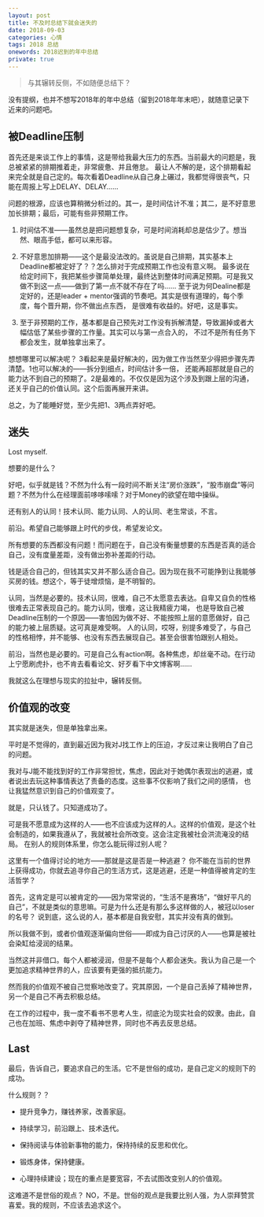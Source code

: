 ```yaml
---
layout: post
title: 不及时总结下就会迷失的
date: 2018-09-03
categories: 心情 
tags: 2018 总结
onewords: 2018迟到的年中总结
private: true
---
```

> 与其辗转反侧，不如随便总结下？

没有提纲，也并不想写2018年的年中总结（留到2018年年末吧），就随意记录下近来的问题吧。

## 被Deadline压制

首先还是来谈工作上的事情，这是带给我最大压力的东西。当前最大的问题是，我总被紧紧的排期推着走，非常疲惫、并且倦怠。
最让人不解的是，这个排期看起来完全就是自己定的。每次看着Deadline从自己身上碾过，我都觉得很丧气，只能在周报上写上DELAY、DELAY……

问题的根源，应该也算稍微分析过的。其一，是时间估计不准；其二，是不好意思加长排期；最后，可能有些非预期工作。

1. 时间估不准——虽然总是把问题想复杂，可是时间消耗却总是估少了。想当然、眼高手低，都可以来形容。

2. 不好意思加排期——这个是最没法改的。虽说是自己排期，其实基本上Deadline都被定好了？？怎么排对于完成预期工作也没有意义啊。
最多说在给定时间下，我把某些步骤简单处理，最终达到整体时间满足预期。可是我又做不到这一点——做到了第一点不就不存在了吗……
至于说为何Dealine都是定好的，还是leader + mentor强调的节奏吧。其实是很有道理的，每个季度，每个晋升期，你不做出点东西，
是很难有收益的。好吧，这是事实。

3. 至于非预期的工作，基本都是自己预先对工作没有拆解清楚，导致漏掉或者大幅估低了某些步骤的工作量。其实可以与第一点合入的，
不过不是所有任务下都会发生，就单独拿出来了。

想想哪里可以解决呢？ 3看起来是最好解决的，因为做工作当然至少得把步骤先弄清楚。1也可以解决的——拆分到细点，时间估计多一倍，
还能再超那就是自己的能力达不到自己的预期了。2是最难的。不仅仅是因为这个涉及到跟上层的沟通，还关乎自己的价值认同。这个后面再展开来讲。

总之，为了能睡好觉，至少先把1、3两点弄好吧。

## 迷失

Lost myself.

想要的是什么？

好吧，似乎就是钱？不然为什么有一段时间不断关注“房价涨跌”，“股市崩盘”等问题？不然为什么在经理面前哆哆嗦嗦？对于Money的欲望在暗中操纵。

还有别人的认同！技术认同、能力认同、人的认同、老生常谈，不言。

前沿。希望自己能够跟上时代的步伐，希望发论文。

所有想要的东西都没有问题！而问题在于，自己没有衡量想要的东西是否真的适合自己，没有度量差距，没有做出弥补差距的行动。

钱是适合自己的，但钱其实又并不那么适合自己。因为现在我不可能挣到让我能够买房的钱。想这个，等于徒增烦恼，是不明智的。

认同，当然是必要的。技术认同，很难，自己不太愿意去表达。自卑又自负的性格很难去正常表现自己的。能力认同，很难，这让我精疲力竭，
也是导致自己被Deadline压制的一个原因——害怕因为做不好、不能按照上层的意愿做好，自己的能力被上层质疑。这可真是难受啊。
人的认同，哎呀，别提多难受了，与自己的性格相悖，并不能够、也没有东西去展现自己。甚至会很害怕跟别人相处。

前沿，当然也是必要的。可是自己么有action啊。各种焦虑，却丝毫不动。在行动上宁愿刷虎扑，也不肯去看看论文、好歹看下中文博客啊……

我就这么在理想与现实的拉扯中，辗转反侧。


## 价值观的改变

其实就是迷失，但是单独拿出来。

平时是不觉得的，直到最近因为我对J找工作上的压迫，才反过来让我明白了自己的问题。

我对与J能不能找到好的工作非常担忧，焦虑，因此对于她偶尔表现出的逃避，或者说出去玩这种事情表达了责备的态度。这些事不仅影响了我们之间的感情，
也让我猛然意识到自己的价值观变了。

就是，只认钱了。只知道成功了。

可是我不愿意成为这样的人——也不应该成为这样的人。这样的价值观，是这个社会制造的，如果我遵从了，我就被社会所改变。这会注定我被社会洪流淹没的结局。
在别人的规则体系里，你怎么能玩得过别人呢？

这里有一个值得讨论的地方——那就是这是否是一种逃避？ 你不能在当前的世界上获得成功，你就去追寻你自己的生活方式，这是逃避，还是一种值得被肯定的生活哲学？

首先，这肯定是可以被肯定的——因为常常说的，“生活不是赛场”，“做好平凡的自己”，不就是类似的意思嘛。可是为什么还是有那么多这样做的人，被冠以loser的名号？
说到底，这么说的人，基本都是自我安慰，其实并没有真的做到。

所以我做不到，或者价值观逐渐偏向世俗——即成为自己讨厌的人——也算是被社会染缸给浸润的结果。

当然这并非借口。每个人都被浸润，但是不是每个人都会迷失。我认为自己是一个更加追求精神世界的人，应该要有更强的抵抗能力。

然而我的价值观不被自己觉察地改变了。究其原因，一个是自己丢掉了精神世界，另一个是自己不再去积极总结。

在工作的过程中，我一度不看书不思考人生，彻底沦为现实社会的奴隶。由此，自己也在加班、焦虑中剥夺了精神世界，同时也不再去反思总结。

## Last

最后，告诉自己，要追求自己的生活。它不是世俗的成功，是自己定义的规则下的成功。

什么规则？？

- 提升竞争力，赚钱养家，改善家庭。

- 持续学习，前沿跟上、技术迭代。

- 保持阅读与体验新事物的能力，保持持续的反思和优化。

- 锻炼身体，保持健康。

- 心理持续建设；现在的重点是要宽容，不去试图改变别人的价值观。

这难道不是世俗的观点？ NO，不是。世俗的观点是我要比别人强，为人崇拜赞赏喜爱。我的规则，不应该去追求这个。


